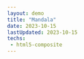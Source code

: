 ```yaml
---
layout: demo
title: "Mandala"
date: 2023-10-15
lastUpdated: 2023-10-15
techs:
 - html5-composite
---
```



